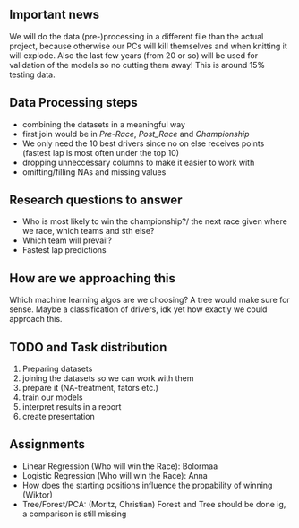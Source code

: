 ## Important news
We will do the data (pre-)processing in a different file than the actual project, because otherwise our PCs will kill themselves and when knitting it will explode.
Also the last few years (from 20 or so) will be used for validation of the models so no cutting them away! This is around 15% testing data.

## Data Processing steps

- combining the datasets in a meaningful way
- first join would be in _Pre-Race_, _Post_Race_ and _Championship_
- We only need the 10 best drivers since no on else receives points (fastest lap is most often under the top 10)
- dropping unneccessary columns to make it easier to work with
- omitting/filling NAs and missing values

## Research questions to answer

- Who is most likely to win the championship?/ the next race given where we race, which teams and sth else?
- Which team will prevail?
- Fastest lap predictions

## How are we approaching this

Which machine learning algos are we choosing? A tree would make sure for sense.
Maybe a classification of drivers, idk yet how exactly we could approach this.



## TODO and Task distribution
1. Preparing datasets
2. joining the datasets so we can work with them
3. prepare it (NA-treatment, fators etc.)
4. train our models
5. interpret results in a report
6. create presentation


## Assignments 
- Linear Regression (Who will win the Race): Bolormaa
- Logistic Regression (Who will win the Race): Anna 
- How does the starting positions influence the propability of winning (Wiktor)
- Tree/Forest/PCA: (Moritz, Christian) Forest and Tree should be done ig, a comparison is still missing
